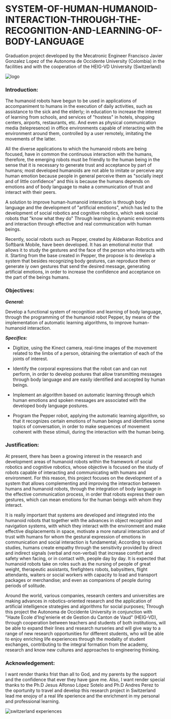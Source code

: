 # SYSTEM-OF-HUMAN-HUMANOID-INTERACTION-THROUGH-THE-RECOGNITION-AND-LEARNING-OF-BODY-LANGUAGE

Graduation project developed by the Mecatronic Engineer Francisco Javier Gonzalez Lopez of the Autonoma de Occidente University (Colombia) in the facilities and with the cooperation of the HEIG-VD University (Switzerland) 

![logo](https://user-images.githubusercontent.com/31509775/33390836-2026bf9a-d505-11e7-94da-43cc540deb2f.PNG)

### Introduction:

The humanoid robots have begun to be used in applications of accompaniment to humans in the execution of daily activities, such as assistance to the sick and the elderly; in education to increase the interest of learning from schools, and services of "hostess" in hotels, shopping centers, airports, restaurants, etc. And even as physical communication media (telepresence) in office environments capable of interacting with the environment around them, controlled by a user remotely, imitating the movements of the latter.

All the diverse applications to which the humanoid robots are being focused, have in common the continuous interaction with the humans, therefore, the emerging robots must be friendly to the human being in the sense that it is necessary to generate trust and acceptance by part of humans; most developed humanoids are not able to imitate or perceive any human emotion because people in general perceive them as "socially inept and of little confidence" and this is because the humans depends on emotions and of body language to make a communication of trust and interact with their peers.

A solution to improve human-humanoid interaction is through body language and the development of "artificial emotions", which has led to the development of social robotics and cognitive robotics, which seek social robots that "know what they do" Through learning in dynamic environments and interaction through effective and real communication with human beings.

Recently, social robots such as Pepper, created by Aldebaran Robotics and Softbank Mobile, have been developed. It has an emotional motor that allows it to study the gestures and the face of the person who interacts with it. Starting from the base created in Pepper, the propose is to develop a system that besides recognizing body gestures, can reproduce them or generate iy own gestures that send the desired message, generating artificial emotions, in order to increase the confidence and acceptance on the part of the beings humans.

### Objectives:

***General:*** 

Develop a functional system of recognition and learning of body language, through the programming of the humanoid robot Pepper, by means of the implementation of automatic learning algorithms, to improve human-humanoid interaction.

***Specifics:***

* Digitize, using the Kinect camera, real-time images of the movement related to the limbs of a person, obtaining the orientation of each of the joints of interest.
 
* Identify the corporal expressions that the robot can and can not perform, in order to develop postures that allow transmitting messages through body language and are easily identified and accepted by human beings.

* Implement an algorithm based on automatic learning through which human emotions and spoken messages are associated with the developed body language postures.

* Program the Pepper robot, applying the automatic learning algorithm, so that it recognizes certain emotions of human beings and identifies some topics of conversation, in order to make sequences of movement coherent with these stimuli, during the interaction with the human being.

### Justification:

At present, there has been a growing interest in the research and development areas of humanoid robots within the framework of social robotics and cognitive robotics, whose objective is focused on the study of robots capable of interacting and communicating with humans and environment. For this reason, this project focuses on the development of a system that allows complementing and improving the interaction between humans and humanoid robots, through the integration of body language in the effective communication process, in order that robots express their own gestures, which can mean emotions for the human beings with whom they interact.

It is really important that systems are developed and integrated into the humanoid robots that together with the advances in object recognition and navigation systems, with which they interact with the environment and make effective displacements in space, motivate a more natural interaction and of trust with humans for whom the gestural expression of emotions in communication and social interaction is fundamental; According to various studies, humans create empathy through the sensitivity provided by direct and indirect signals (verbal and non-verbal) that increase comfort and safety when facing, or in contact with, people day by day. It is expected that humanoid robots take on roles such as the nursing of people of great weight, therapeutic assistants, firefighters robots, babysitters, flight attendants, waiters or social workers with capacity to load and transport packages or merchandise; and even as companions of people during periods of solitude.

Around the world, various companies, research centers and universities are making advances in robotics-oriented research and the application of artificial intelligence strategies and algorithms for social purposes; Through this project the Autonoma de Occidente University in conjunction with "Haute Ecole d'Ing'enierie et de Gestion du Canton de Vaud" (HEIG-VD), through cooperation between teachers and students of both institutions, will be able to expand their lines and research nurseries and will give way to a range of new research opportunities for different students, who will be able to enjoy enriching life experiences through the modality of student exchanges, contributing to the integral formation from the academy, research and know new cultures and approaches to engineering thinking.

### Acknowledgement:

I want render thanks frist than all to God, and my parents by the support and the confidence that ever they have gave me. Also, I want render special thanks to the Ph.D Jesus Alfonso López Sotelo and Ph.D Andres Perez to the oportunity to travel and develop this research project in Switzerland lead me enojoy of a real life sperience and the enrichment in my personal and professional learning. 

![switzerland experiences](https://user-images.githubusercontent.com/31509775/33392941-8c42896a-d50b-11e7-9942-40f9da43b454.PNG)
